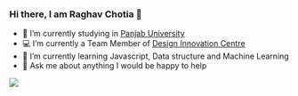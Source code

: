 ### Hi there, I am Raghav Chotia 👋

- 🔭 I’m currently studying in [Panjab University](https://puchd.ac.in/)
- 💻 I’m currently a Team Member of [Design Innovation Centre](http://dic.puchd.ac.in/)
- 🌱 I’m currently learning Javascript, Data structure and Machine Learning 
- 💬 Ask me about anything I would be happy to help
<img src= "https://github-readme-stats.vercel.app/api?username=raghav-04&&show_icons=true&title_color=ffffff&icon_color=bb2acf&text_color=daf7dc&bg_color=151515">

